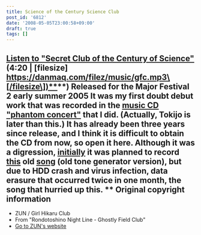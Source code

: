 ```yaml
---
title: Science of the Century Science Club
post_id: '6812'
date: '2008-05-05T23:00:58+09:00'
draft: true
tags: []
---
```


## [Listen to "Secret Club of the Century of Science"](/filez/music/gfc.mp3) (4:20 | \[filesize\] [https://danmaq.com/filez/music/gfc.mp3\[/filesize\])**](https://danmaq.com/filez/music/gfc.mp3[/filesize])**) Released for the Major Festival 2 early summer 2005 It was my first doubt debut work that was recorded in the [music CD "phantom concert"](http://tsubu.s104.xrea.com/thcd/) that I did. (Actually, Tokijo is later than this.) It has already been three years since release, and I think it is difficult to obtain the CD from now, so open it here. Although it was a digression, [initially](/3267) it was planned to record [this](/3267) old [song](/3267) (old tone generator version), but due to HDD crash and virus infection, data erasure that occurred twice in one month, the song that hurried up this. ** Original copyright information

*   ZUN / Girl Hikaru Club
*   From "Rondotoshino Night Line - Ghostly Field Club"
*   [Go to ZUN's website](http://www16.big.or.jp/%7Ezun/)
